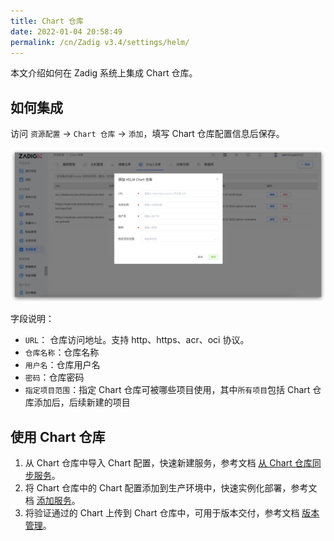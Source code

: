 ```yaml
---
title: Chart 仓库
date: 2022-01-04 20:58:49
permalink: /cn/Zadig v3.4/settings/helm/
---
```


本文介绍如何在 Zadig 系统上集成 Chart 仓库。

## 如何集成

访问 `资源配置` -> `Chart 仓库` -> `添加`，填写 Chart 仓库配置信息后保存。

![add_helm_repository](../../../../_images/add_helm_repository_v210.png)

字段说明：

- `URL`： 仓库访问地址。支持 http、https、acr、oci 协议。
- `仓库名称`：仓库名称
- `用户名`：仓库用户名
- `密码`：仓库密码
- `指定项目范围`：指定 Chart 仓库可被哪些项目使用，其中`所有项目`包括 Chart 仓库添加后，后续新建的项目

## 使用 Chart 仓库

1. 从 Chart 仓库中导入 Chart 配置，快速新建服务，参考文档 [从 Chart 仓库同步服务](/cn/Zadig%20v3.4/project/service/helm/chart/#从-chart-仓库同步服务)。
2. 将 Chart 仓库中的 Chart 配置添加到生产环境中，快速实例化部署，参考文档 [添加服务](/cn/Zadig%20v3.4/project/env/release/#添加服务)。
3. 将验证通过的 Chart 上传到 Chart 仓库中，可用于版本交付，参考文档 [版本管理](/cn/Zadig%20v3.4/project/version/#创建版本-2)。
